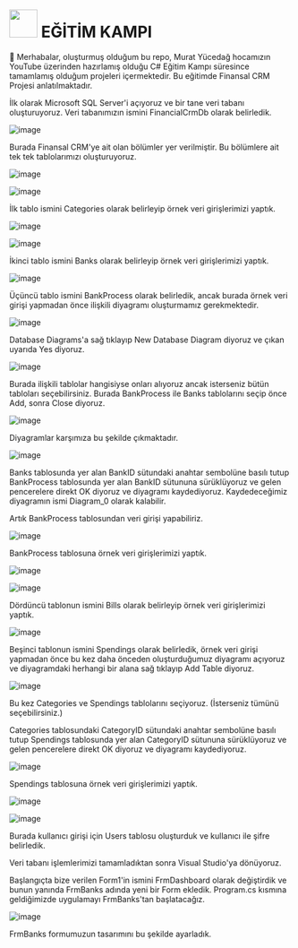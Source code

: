 #  <img height="50" src="https://user-images.githubusercontent.com/25181517/121405384-444d7300-c95d-11eb-959f-913020d3bf90.png"> EĞİTİM KAMPI
👋 Merhabalar, oluşturmuş olduğum bu repo, Murat Yücedağ hocamızın YouTube üzerinden hazırlamış olduğu C# Eğitim Kampı süresince tamamlamış olduğum projeleri içermektedir. Bu eğitimde Finansal CRM Projesi anlatılmaktadır.

İlk olarak Microsoft SQL Server'i açıyoruz ve bir tane veri tabanı oluşturuyoruz. Veri tabanımızın ismini FinancialCrmDb olarak belirledik.

![image](https://github.com/user-attachments/assets/7bd87eeb-b20b-412c-a429-dd76c6c1702f)

Burada Finansal CRM'ye ait olan bölümler yer verilmiştir. Bu bölümlere ait tek tek tablolarımızı oluşturuyoruz.

![image](https://github.com/user-attachments/assets/cba70739-14aa-4243-ba97-d17e40e030f1)

![image](https://github.com/user-attachments/assets/72271045-a047-4e17-9b7c-e52acb3ae353)

İlk tablo ismini Categories olarak belirleyip örnek veri girişlerimizi yaptık.

![image](https://github.com/user-attachments/assets/0a72d694-bbf7-43b1-b737-5b5da3ffde3d)

![image](https://github.com/user-attachments/assets/e7e6026d-ec8b-4837-bd9a-dc6161151484)

İkinci tablo ismini Banks olarak belirleyip örnek veri girişlerimizi yaptık.

![image](https://github.com/user-attachments/assets/6b049133-5846-40e3-8bec-49bb1ed99983)

Üçüncü tablo ismini BankProcess olarak belirledik, ancak burada örnek veri girişi yapmadan önce ilişkili diyagramı oluşturmamız gerekmektedir.

![image](https://github.com/user-attachments/assets/c64d776d-d103-4ef9-ad1e-f3b7fc522a9c)

Database Diagrams'a sağ tıklayıp New Database Diagram diyoruz ve çıkan uyarıda Yes diyoruz.

![image](https://github.com/user-attachments/assets/de8ee7d6-0d64-45a6-81d3-3f20ee448754)

Burada ilişkili tablolar hangisiyse onları alıyoruz ancak isterseniz bütün tabloları seçebilirsiniz. Burada BankProcess ile Banks tablolarını seçip önce Add, sonra Close diyoruz.

![image](https://github.com/user-attachments/assets/c45783ba-90c7-4124-9019-6d8985aaa745)

Diyagramlar karşımıza bu şekilde çıkmaktadır.

![image](https://github.com/user-attachments/assets/ef5bc570-f388-452e-8afe-624ba0eeaa25)

Banks tablosunda yer alan BankID sütundaki anahtar sembolüne basılı tutup BankProcess tablosunda yer alan BankID sütununa sürüklüyoruz ve gelen pencerelere direkt OK diyoruz ve diyagramı kaydediyoruz. Kaydedeceğimiz diyagramın ismi Diagram_0 olarak kalabilir.

Artık BankProcess tablosundan veri girişi yapabiliriz.

![image](https://github.com/user-attachments/assets/be96b6c4-fe4a-4a3d-b7e9-395bceb77b66)

BankProcess tablosuna örnek veri girişlerimizi yaptık.

![image](https://github.com/user-attachments/assets/e2d6d9a4-0597-4293-8858-bab20528fb44)

![image](https://github.com/user-attachments/assets/334a0c03-8ea6-467a-8547-098a15e429b0)

Dördüncü tablonun ismini Bills olarak belirleyip örnek veri girişlerimizi yaptık.

![image](https://github.com/user-attachments/assets/1f346996-48af-4914-ab76-0873b020ced2)

Beşinci tablonun ismini Spendings olarak belirledik, örnek veri girişi yapmadan önce bu kez daha önceden oluşturduğumuz diyagramı açıyoruz ve diyagramdaki herhangi bir alana sağ tıklayıp Add Table diyoruz.

![image](https://github.com/user-attachments/assets/ff8008e0-3017-4fc3-b192-a2bbd3a44dfb)

Bu kez Categories ve Spendings tablolarını seçiyoruz. (İsterseniz tümünü seçebilirsiniz.)

Categories tablosundaki CategoryID sütundaki anahtar sembolüne basılı tutup Spendings tablosunda yer alan CategoryID sütununa sürüklüyoruz ve gelen pencerelere direkt OK diyoruz ve diyagramı kaydediyoruz.

![image](https://github.com/user-attachments/assets/d3d0c102-0b86-4ec4-b8fd-4d21571a7217)

Spendings tablosuna örnek veri girişlerimizi yaptık.

![image](https://github.com/user-attachments/assets/b2a24464-0513-4e96-a2da-1d88665917c4)

![image](https://github.com/user-attachments/assets/14be1ca6-34fa-4784-b924-73b0cdcd6682)

Burada kullanıcı girişi için Users tablosu oluşturduk ve kullanıcı ile şifre belirledik.

Veri tabanı işlemlerimizi tamamladıktan sonra Visual Studio'ya dönüyoruz.

Başlangıçta bize verilen Form1'in ismini FrmDashboard olarak değiştirdik ve bunun yanında FrmBanks adında yeni bir Form ekledik. Program.cs kısmına geldiğimizde uygulamayı FrmBanks'tan başlatacağız.

![image](https://github.com/user-attachments/assets/03efa6a7-abf7-48e6-b8a9-e924ae96f6c2)

FrmBanks formumuzun tasarımını bu şekilde ayarladık.
